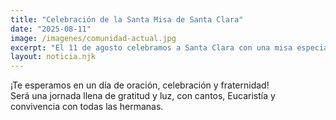 ```yaml
---
title: "Celebración de la Santa Misa de Santa Clara"
date: "2025-08-11"
image: /imagenes/comunidad-actual.jpg
excerpt: "El 11 de agosto celebramos a Santa Clara con una misa especial y jornada de comunidad."
layout: noticia.njk
---
```


¡Te esperamos en un día de oración, celebración y fraternidad!  
Será una jornada llena de gratitud y luz, con cantos, Eucaristía y convivencia con todas las hermanas.
